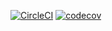 [![CircleCI](https://circleci.com/gh/LBlocki/Spring-eCommerce-RESTful-API.svg?style=svg)](https://circleci.com/gh/LBlocki/Spring-eCommerce-RESTful-API)                         [![codecov](https://codecov.io/gh/LBlocki/Spring-eCommerce-RESTful-API/branch/master/graph/badge.svg)](https://codecov.io/gh/LBlocki/Spring-eCommerce-RESTful-API)
